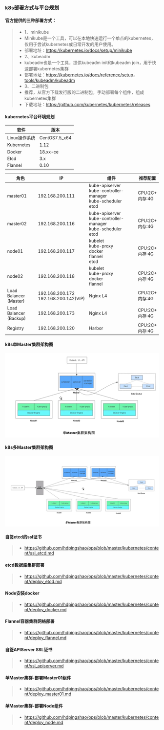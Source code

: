 ### k8s部署方式与平台规划

#### 官方提供的三种部署方式：

> * 1、minikube
> * Minikube是一个工具，可以在本地快速运行一个单点的kubernetes，仅用于尝试kubernetes或日常开发的用户使用。
> * 部署地址：https://kubernetes.io/docs/setup/minikube
> * 2、kubeadm
> * kubeadm也是一个工具，提供kubeadm init和kubeadm join，用于快速部署kubernetes集群
> * 部署地址：https://kubernetes.io/docs/reference/setup-tools/kubeadm/kubeadm
> * 3、二进制包
> * 推荐，从官方下载发行版的二进制包，手动部署每个组件，组成kubernetes集群
> * 下载地址：https://github.com/kubernetes/kubernetes/releases

#### kubernetes平台环境规划

|软件|版本|
|------|------|
|Linux操作系统|CentOS7.5_x64|
|Kubernetes|1.12|
|Docker|18.xx-ce|
|Etcd|3.x|
|Flannel|0.10|

|角色|IP|组件|推荐配置|
|------|------|------|------|
|master01|192.168.200.111|kube-apiserver<br>kube-controller-manager<br>kube-scheduler<br>etcd|CPU:2C+<br>内存:4G|
|master02|192.168.200.116|kube-apiserver<br>kube-controller-manager<br>kube-scheduler<br>etcd|CPU:2C+<br>内存:4G|
|node01|192.168.200.117|kubelet<br>kube-proxy<br>docker<br>flannel<br>etcd|CPU:2C+<br>内存:4G|
|node02|192.168.200.118|kubelet<br>kube-proxy<br>docker<br>flannel|CPU:2C+<br>内存:4G|
|Load Balancer<br>(Master)|192.168.200.172<br>192.168.200.142(VIP)|Nginx L4|CPU:2C+<br>内存:4G|
|Load Balancer<br>(Backup)|192.168.200.173|Nginx L4|CPU:2C+<br>内存:4G|
|Registry|192.168.200.120|Harbor|CPU:2C+<br>内存:4G|


#### k8s单Master集群架构图

![iamge](https://github.com/hdpingshao/ops/blob/master/kubernetes/images/2-1-1.jpg)

#### k8s多Master集群架构图

![image](https://github.com/hdpingshao/ops/blob/master/kubernetes/images/2-1-2.jpg)

#### 自签etcd的ssl证书

> * https://github.com/hdpingshao/ops/blob/master/kubernetes/content/ssl_etcd.md

#### etcd数据库集群部署

> * https://github.com/hdpingshao/ops/blob/master/kubernetes/content/deploy_etcd.md

#### Node安装docker

> * https://github.com/hdpingshao/ops/blob/master/kubernetes/content/deploy_docker.md

#### Flannel容器集群网络部署

> * https://github.com/hdpingshao/ops/blob/master/kubernetes/content/deploy_flannel.md

#### 自签APIServer SSL证书

> * https://github.com/hdpingshao/ops/blob/master/kubernetes/content/ssl_apiserver.md

#### 单Master集群-部署Master01组件

> * https://github.com/hdpingshao/ops/blob/master/kubernetes/content/deploy_master01.md

#### 单Master集群-部署Node组件

> * https://github.com/hdpingshao/ops/blob/master/kubernetes/content/deploy_node.md